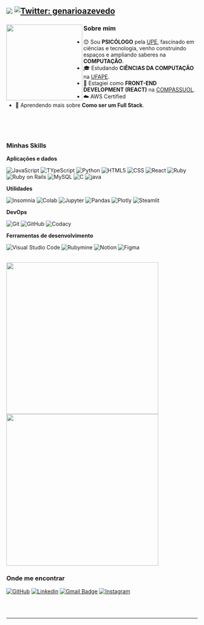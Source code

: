 ![](https://komarev.com/ghpvc/?username=genarioazevedoufape&color=006bed) 
[![Twitter: genarioazevedo](https://img.shields.io/twitter/follow/genarioazevedo?style=social)](https://twitter.com/genarioazevedo)
-

<div>

<img src="https://cdn-icons-png.flaticon.com/512/6432/6432818.png" min-width="200px" max-width="200px" width="200px" align="left">

<h3>Sobre mim</h3>

- 😊 Sou **PSICÓLOGO** pela  <a href="https://www.upe.br/">UPE</a>, fascinado em ciências e tecnologia, venho construindo espaços e ampliando saberes na **COMPUTAÇÃO**.
- 🎓 Estudando **CIÊNCIAS DA COMPUTAÇÃO** na <a href="http://ufape.edu.br/">UFAPE</a>.
- 💼 Estagiei como **FRONT-END DEVELOPMENT (REACT)** na <a href="https://compass.uol/pt/home/?utm_source=google-ads&utm_medium=ppc&utm_campaign=compasso-uol-institucional&utm_term=compass+uol">COMPASSUOL</a>.
- ☁️ AWS Certified
- 🌱&nbsp;Aprendendo mais sobre **Como ser um Full Stack**.
</div>
<br><br><br>

<h3>Minhas Skills</h3>

**Aplicações e dados**

![JavaScript](https://img.shields.io/badge/-JavaScript-333333?style=flat&logo=javascript)
![TYpeScript](https://img.shields.io/badge/-TypeScript-333333?style=flat&logo=TypeScript&logoColor=007396)
![Python](https://img.shields.io/badge/-Python-333333?style=flat&logo=Python&logoColor=007396)
![HTML5](https://img.shields.io/badge/-HTML5-333333?style=flat&logo=HTML5)
![CSS](https://img.shields.io/badge/-CSS-333333?style=flat&logo=CSS3&logoColor=1572B6)
![React](https://img.shields.io/badge/-React-333333?style=flat&logo=react)
![Ruby](https://img.shields.io/badge/-Ruby-333333?style=flat&logo=ruby)
![Ruby on Rails](https://img.shields.io/badge/-Ruby%20on%20Rails-333333?style=flat&logo=rubyonrails)
![MySQL](https://img.shields.io/badge/-MySQL-333333?style=flat&logo=mysql)
![C](https://img.shields.io/badge/--333333?style=flat&logo=c)
![java](https://img.shields.io/badge/-Java-333333?style=flat&logo=java)

**Utilidades**

![Insomnia](https://img.shields.io/badge/-Insomnia-333333?style=flat&logo=insomnia)
![Colab](https://img.shields.io/badge/-Colab-333333?style=flat&logo=googlecolab)
![Jupyter](https://img.shields.io/badge/-Jupyter-333333?style=flat&logo=jupyter)
![Pandas](https://img.shields.io/badge/-pandas-333333?style=flat&logo=pandas)
![Plotly](https://img.shields.io/badge/-Plotly-333333?style=flat&logo=plotly)
![Steamlit](https://img.shields.io/badge/-Streamlit-333333?style=flat&logo=streamlit)

**DevOps**

![Git](https://img.shields.io/badge/-Git-333333?style=flat&logo=git)
![GitHub](https://img.shields.io/badge/-GitHub-333333?style=flat&logo=github)
![Codacy](https://img.shields.io/badge/-Codacy-333333?style=flat&logo=codacy)


**Ferramentas de desenvolvimento**

![Visual Studio Code](https://img.shields.io/badge/-Visual%20Studio%20Code-333333?style=flat&logo=visual-studio-code&logoColor=007ACC)
![Rubymine](https://img.shields.io/badge/-Rubymine-333333?style=flat&logo=rubymine&logoColor=2C2255)
![Notion](https://img.shields.io/badge/-Notion-333333?style=flat&logo=Notion&logoColor=007ACC)
![Figma](https://img.shields.io/badge/-Figma-333333?style=flat&logo=figma&logoColor=007ACC)

<br/>

<a href="https://github.com/genarioazevedoufape">
  <img min-width="400px" max-width="400px" width="400px" align="left" src="https://github-readme-stats.vercel.app/api?username=genarioazevedoufape&show_icons=true&theme=graywhite" />
</a>
<a href="https://github.com/genarioazevedoufape">
  <img min-width="400px" max-width="400px" width="400px" src="https://github-readme-streak-stats.herokuapp.com/?user=genarioazevedoufape&theme=graywhite" />
</a>

<br>

<h3>Onde me encontrar</h3>

[![GitHub](https://img.shields.io/github/followers/genarioazevedoufape?label=follow&style=social)](https://github.com/genarioazevedoufape)
[![Linkedin](https://img.shields.io/badge/-genarioazevedo-blue?style=flat-square&logo=Linkedin&logoColor=white&link=https://www.linkedin.com/in/genarioazevedo/)](https://www.linkedin.com/in/genarioazevedo/N)
[![Gmail Badge](https://img.shields.io/badge/-genarioazevedo@gmail.com-006bed?style=flat-square&logo=Gmail&logoColor=white&link=mailto:genarioazevedo@gmail.com)](mailto:genarioazevedo@gmail.com)
[![Instagram](https://img.shields.io/badge/-Instagram-006bed?style=flat-square&logo=Instagram&&logoColor=white&link=https://www.instagram.com/genarioazvdo/#)](https://www.instagram.com/genarioazvdo/#)

<br> <br>

---
